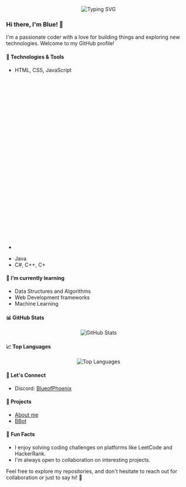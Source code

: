 <div align="center">
  <img src="https://readme-typing-svg.demolab.com?font=Fira+Code&pause=1000&random=false&width=435&lines=Hey+I+Am+Blue;H%C3%A9%2C+je+le+suis+Blue;Hey+ben+Blue;Hej%2C+jestem+Blue" alt="Typing SVG" />
</div>

### Hi there, I'm Blue! 👋

I'm a passionate coder with a love for building things and exploring new technologies. Welcome to my GitHub profile!

#### 🔧 Technologies & Tools
- HTML, CSS, JavaScript
- <svg viewBox="0 0 128 128">
<path fill-rule="evenodd" clip-rule="evenodd" d="M0 64c0 51.617 12.383 64 64 64 51.617 0 64-12.383 64-64 0-51.617-12.383-64-64-64C12.383 0 0 12.383 0 64zm25.808 13.295l20.075-45.621C49.27 23.984 55.788 19.813 64 19.813c8.212 0 14.729 4.17 18.118 11.86l20.074 45.622c.912 2.216 1.694 5.084 1.694 7.56 0 11.34-7.951 19.291-19.292 19.291-3.862 0-6.93-.985-10.035-1.983-3.182-1.022-6.403-2.057-10.559-2.057-4.108 0-7.408 1.044-10.653 2.071-3.138.993-6.225 1.969-9.941 1.969-11.34 0-19.292-7.95-19.292-19.29 0-2.477.783-5.345 1.695-7.561zM64 39.625l-19.813 44.84c5.866-2.738 12.644-4.041 19.813-4.041 6.909 0 13.947 1.303 19.552 4.04L64 39.626z" fill="#5A45FF"></path>
</svg>
- Java
- C#, C++, C+

#### 🌱 I’m currently learning
- Data Structures and Algorithms
- Web Development frameworks
- Machine Learning

#### 📊 GitHub Stats
<div align="center">
  <img src="https://github-readme-stats.vercel.app/api?username=BlueofPhoenix&show_icons=true&count_private=true&theme=tokyonight" alt="GitHub Stats" />
</div>

#### 📈 Top Languages
<div align="center">
  <img src="https://github-readme-stats.vercel.app/api/top-langs/?username=BlueofPhoenix&layout=compact&theme=tokyonight" alt="Top Languages" />
</div>

#### 🤝 Let's Connect
- Discord: [BlueofPhoenix](https://discord.com/users/1121889187440889897)


#### 🚀 Projects
- [About me](https://github.com/BlueofPhoenix/me)
- [BBot](https://github.com/BlueofPhoenix/bbot)

#### 🎉 Fun Facts
- I enjoy solving coding challenges on platforms like LeetCode and HackerRank.
- I'm always open to collaboration on interesting projects.

Feel free to explore my repositories, and don't hesitate to reach out for collaboration or just to say hi! 🚀
